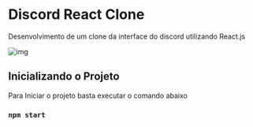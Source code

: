 # Discord React Clone

Desenvolvimento de um clone da interface do discord utilizando React.js

![img](https://drive.google.com/file/d/1fbenSGtPg1xu5RzaZ5B5juYZQCIh7MFW/view?usp=sharing)

## Inicializando o Projeto

Para Iniciar o projeto basta executar o comando abaixo

### `npm start`
